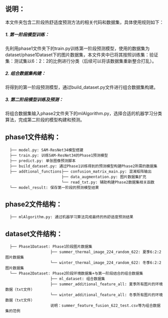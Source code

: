## **说明：**

本文件夹包含二阶段热舒适度预测方法的相关代码和数据集，具体使用规则如下：

##### 	1. 第一阶段模型训练：

先利用phase1文件夹下的train.py训练第一阶段预测模型，使用的数据集为dataset/phase1Dataset下的图片数据集，本文件夹中已将其按照训练集：验证集：测试集以6：2：2的比例进行分类（后续可以将该数据集重新整合打乱）。

##### 	2. 组合数据集构建：

将得到的第一阶段预测模型，通过build_dataset.py文件进行组合数据集构建。

##### 	3. 第二阶段模型训练及预测：

将组合数据集输入phase2文件夹下的mlAlgorithm.py，选择合适的机器学习分类算法，完成第二阶段的模型构建和预测。

## phase1文件结构：

```
  ├── model.py: SAM-ResNet34模型搭建
  ├── train.py: 训练SAM-ResNet34的Phase1预测模型
  ├── predict.py: 单张图像预测脚本
  ├── build_dataset.py: 通过Phase1训练得到的预测模型构建Phase2所需的数据集
  ├── addtional_functions├── confusion_matrix_main.py: 混淆矩阵输出
 						 ├── data_augmentation.py: 图片数据集扩充
 						 └── read_txt.py: 辅助构建Phase2数据集相关函数
  └── model_result: 保存第一阶段的预测模型结果
```

## phase2文件结构：

```
  ├── mlAlgorithm.py: 通过机器学习算法完成最终的热舒适度预测结果
```

## dataset文件结构：

```
  ├── Phase1Dataset: Phase1阶段图片数据集
  					├── summer_thermal_image_224_random_622: 夏季6:2:2图片数据集
 				    └── winter_thermal_image_224_random_622: 冬季6:2:2图片数据集
  └── Phase2Dataset: Phase2阶段环境数据集+与第一阶段结合的组合数据集
  					├── ml_dataset: 组合数据集
    				├── summer_additional_feature_all: 夏季所有图片的环境数据（txt文件）
 				    └── winter_additional_feature_all: 冬季所有图片的环境数据（txt文件）
 				  	说明：summer_feature_fusion_622_test.csv等为组合数据集的范例
```

